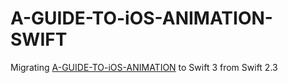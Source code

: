 # A-GUIDE-TO-iOS-ANIMATION-SWIFT
Migrating [A-GUIDE-TO-iOS-ANIMATION](https://github.com/KittenYang/A-GUIDE-TO-iOS-ANIMATION) to Swift 3 from Swift 2.3
